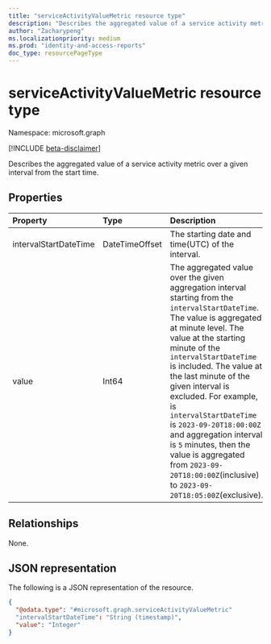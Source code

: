 ```yaml
---
title: "serviceActivityValueMetric resource type"
description: "Describes the aggregated value of a service activity metric over a given interval from the start time."
author: "Zacharypeng"
ms.localizationpriority: medium
ms.prod: "identity-and-access-reports"
doc_type: resourcePageType
---
```


# serviceActivityValueMetric resource type

Namespace: microsoft.graph

[!INCLUDE [beta-disclaimer](../../includes/beta-disclaimer.md)]

Describes the aggregated value of a service activity metric over a given interval from the start time.

## Properties

|Property|Type|Description|
|:---|:---|:---|
|intervalStartDateTime|DateTimeOffset|The starting date and time(UTC) of the interval.|
|value|Int64|The aggregated value over the given aggregation interval starting from the `intervalStartDateTime`. The value is aggregated at minute level. The value at the starting minute of the `intervalStartDateTime` is included. The value at the last minute of the given interval is excluded. For example, is `intervalStartDateTime` is `2023-09-20T18:00:00Z` and aggregation interval is `5` minutes, then the value is aggregated from `2023-09-20T18:00:00Z`(inclusive) to `2023-09-20T18:05:00Z`(exclusive).|

## Relationships
None.

## JSON representation
The following is a JSON representation of the resource.
<!-- {
  "blockType": "resource"
  "@odata.type": "microsoft.graph.serviceActivityValueMetric"
}
-->
``` json
{
  "@odata.type": "#microsoft.graph.serviceActivityValueMetric"
  "intervalStartDateTime": "String (timestamp)",
  "value": "Integer"
}
```

